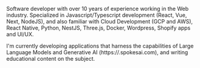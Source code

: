 
Software developer with over 10 years of experience working in the Web industry. Specialized in Javascript/Typescript development (React, Vue, Next, NodeJS), and also familiar with Cloud Development (GCP and AWS), React Native, Python, NestJS, Three.js, Docker, Wordpress, Shopify apps and UI/UX.

I'm currently developing applications that harness the capabilities of Large Language Models and Generative AI (https://.spokesai.com), and writing educational content on the subject.
<!--
**alhuissi/alhuissi** is a ✨ _special_ ✨ repository because its `README.md` (this file) appears on your GitHub profile.

Here are some ideas to get you started:

- 🔭 I’m currently working on ...
- 🌱 I’m currently learning ...
- 👯 I’m looking to collaborate on ...
- 🤔 I’m looking for help with ...
- 💬 Ask me about ...
- 📫 How to reach me: ...
- 😄 Pronouns: ...
- ⚡ Fun fact: ...
-->
